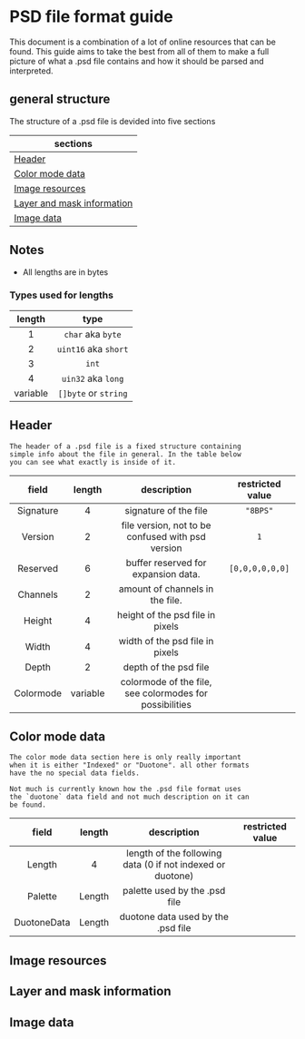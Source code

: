 # PSD file format guide

This document is a combination of a lot of online resources that can be found. This guide aims to take the best from all of them to make a full picture of what a .psd file contains and how it should be parsed and interpreted.

## general structure

The structure of a .psd file is devided into five sections

| sections |
|-------|
| [Header](#header) |
| [Color mode data](#color-mode-data) |
| [Image resources](#image-resources) |
| [Layer and mask information](#layer-and-mask-information) |
| [Image data](#image-data) |

## Notes

 - All lengths are in bytes

 ### Types used for lengths

| length | type |
|:------:|:-----:|
| 1 | `char` aka `byte`|
| 2 | `uint16` aka `short` |
| 3 | `int` |
| 4 | `uin32` aka `long`|
| variable | `[]byte` or `string`|

## Header

    The header of a .psd file is a fixed structure containing
    simple info about the file in general. In the table below
    you can see what exactly is inside of it.

| field | length | description | restricted value|
|:-----:|:------:|:-----------:|:-------------:|
| Signature | 4 |  signature of the file | `"8BPS"` |
| Version | 2 | file version, not to be confused with psd version | `1` |
| Reserved | 6 | buffer reserved for expansion data. | `[0,0,0,0,0,0]` |
| Channels | 2 | amount of channels in the file. | |
| Height | 4 | height of the psd file in pixels | |
| Width | 4 | width of the psd file in pixels |
| Depth | 2 | depth of the psd file |
| Colormode | variable | colormode of the file, see colormodes for possibilities| |

## Color mode data

    The color mode data section here is only really important
    when it is either "Indexed" or "Duotone". all other formats
    have the no special data fields.

    Not much is currently known how the .psd file format uses
    the `duotone` data field and not much description on it can
    be found.



| field | length | description | restricted value |
|:-----:|:------:|:-----------:|:----------------:|
|Length | 4 | length of the following data (0 if not indexed or duotone) | |
|Palette | Length |  palette used by the .psd file | |
|DuotoneData | Length | duotone data used by the .psd file | |

## Image resources

## Layer and mask information

## Image data
